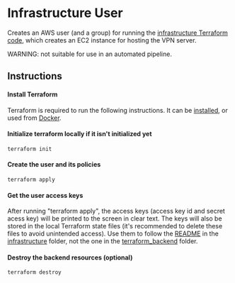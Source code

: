 # Infrastructure User
Creates an AWS user (and a group) for running the [infrastructure Terraform code](/infrastructure), which creates an EC2 instance for hosting the VPN server.

WARNING: not suitable for use in an automated pipeline.

## Instructions

#### Install Terraform
Terraform is required to run the following instructions. It can be [installed](https://developer.hashicorp.com/terraform/downloads), or used from [Docker](https://hub.docker.com/r/hashicorp/terraform/).

#### Initialize terraform locally if it isn't initialized yet

```
terraform init
```

#### Create the user and its policies

```
terraform apply
```

#### Get the user access keys
After running "terraform apply", the access keys (access key id and secret acess key) will be printed to the screen in clear text. The keys will also be stored in the local Terraform state files (it's recommended to delete these files to avoid unintended access). Use them to follow the [README](/infrastructure/README.md) in the [infrastructure](/infrastructure) folder, not the one in the [terraform_backend](/terraform_backend) folder.

#### Destroy the backend resources (optional)

```
terraform destroy
```
